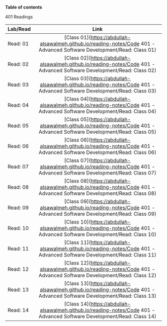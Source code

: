 **Table of contents**

401 Readings

| Lab/Read |                                                          Link                                                           |
| -------- | :---------------------------------------------------------------------------------------------------------------------: |
| Read: 01 | [Class 01](https://abdullah-alsawalmeh.github.io/reading-notes/Code 401 - Advanced Software Development/Read: Class 01) |
| Read: 02 | [Class 02](https://abdullah-alsawalmeh.github.io/reading-notes/Code 401 - Advanced Software Development/Read: Class 02) |
| Read: 03 | [Class 03](https://abdullah-alsawalmeh.github.io/reading-notes/Code 401 - Advanced Software Development/Read: Class 03) |
| Read: 04 | [Class 04](https://abdullah-alsawalmeh.github.io/reading-notes/Code 401 - Advanced Software Development/Read: Class 04) |
| Read: 05 | [Class 05](https://abdullah-alsawalmeh.github.io/reading-notes/Code 401 - Advanced Software Development/Read: Class 05) |
| Read: 06 | [Class 06](https://abdullah-alsawalmeh.github.io/reading-notes/Code 401 - Advanced Software Development/Read: Class 06) |
| Read: 07 | [Class 07](https://abdullah-alsawalmeh.github.io/reading-notes/Code 401 - Advanced Software Development/Read: Class 07) |
| Read: 08 | [Class 08](https://abdullah-alsawalmeh.github.io/reading-notes/Code 401 - Advanced Software Development/Read: Class 08) |
| Read: 09 | [Class 09](https://abdullah-alsawalmeh.github.io/reading-notes/Code 401 - Advanced Software Development/Read: Class 09) |
| Read: 10 | [Class 10](https://abdullah-alsawalmeh.github.io/reading-notes/Code 401 - Advanced Software Development/Read: Class 10) |
| Read: 11 | [Class 11](https://abdullah-alsawalmeh.github.io/reading-notes/Code 401 - Advanced Software Development/Read: Class 11) |
| Read: 12 | [Class 12](https://abdullah-alsawalmeh.github.io/reading-notes/Code 401 - Advanced Software Development/Read: Class 12) |
| Read: 13 | [Class 13](https://abdullah-alsawalmeh.github.io/reading-notes/Code 401 - Advanced Software Development/Read: Class 13) |
| Read: 14 | [Class 14](https://abdullah-alsawalmeh.github.io/reading-notes/Code 401 - Advanced Software Development/Read: Class 14) |
